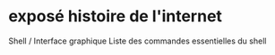 # exposé histoire de l'internet
Shell / Interface graphique Liste des commandes essentielles du shell
